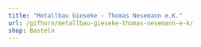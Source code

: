 ```yaml
---
title: "Metallbau Gieseke - Thomas Nesemann e.K."
url: /gifhorn/metallbau-gieseke-thomas-nesemann-e-k/
shop: Basteln
---
```

